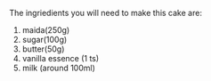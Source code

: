The ingriedients you will need to make this cake are:

1. maida(250g)
2. sugar(100g)
3. butter(50g)
4. vanilla essence (1 ts)
5. milk (around 100ml)